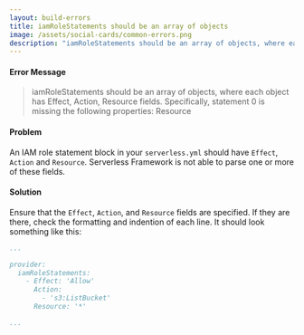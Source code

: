 ```yaml
---
layout: build-errors
title: iamRoleStatements should be an array of objects
image: /assets/social-cards/common-errors.png
description: "iamRoleStatements should be an array of objects, where each object has Effect, Action, Resource fields. Specifically, statement 0 is missing the following properties: Resource"
---
```


#### Error Message

> iamRoleStatements should be an array of objects, where each object has Effect, Action, Resource fields. Specifically, statement 0 is missing the following properties: Resource


#### Problem

An IAM role statement block in your `serverless.yml` should have `Effect`, `Action` and `Resource`. Serverless Framework is not able to parse one or more of these fields.


#### Solution

Ensure that the `Effect`, `Action`, and `Resource` fields are specified. If they are there, check the formatting and indention of each line. It should look something like this:

``` yml
...

provider:
  iamRoleStatements:
    - Effect: 'Allow'
      Action:
        - 's3:ListBucket'
      Resource: '*'

...
```
